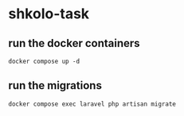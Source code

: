 # shkolo-task

## run the docker containers

`docker compose up -d`

## run the migrations

`docker compose exec laravel php artisan migrate`
